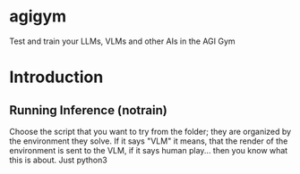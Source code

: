 # agigym
Test and train your LLMs, VLMs and other AIs in the AGI Gym

# Introduction
## Running Inference (notrain)
Choose the script that you want to try from the folder; they are organized by the environment they solve. If it says "VLM" it means, that the render of the environment is sent to the VLM, if it says human play... then you know what this is about. Just python3 <script>; make sure to have Ollama running locally and check the temp of your GPU... these things get so hot so fast.

# Disclaimer
This is WIP, in the last minutes of testing, I've realized a couple of mistakes:
1. I was not given the image to the VLM, which make the results even more impressive.
2. I was using gemma4:3b, instead of mistral-small3.1 (which I also have tested in other cases); making things even more promising :)

